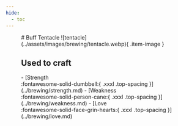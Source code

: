 ```yaml
---
hide:
  - toc
---
```

<figure markdown="1">
# Buff Tentacle
![tentacle](../assets/images/brewing/tentacle.webp){ .item-image }

## Used to craft

<div class="grid cards" markdown>
- [Strength <br />:fontawesome-solid-dumbbell:{ .xxxl .top-spacing }](../brewing/strength.md)
- [Weakness <br />:fontawesome-solid-person-cane:{ .xxxl .top-spacing }](../brewing/weakness.md)
- [Love <br />:fontawesome-solid-face-grin-hearts:{ .xxxl .top-spacing }](../brewing/love.md)
</div>
</figure>